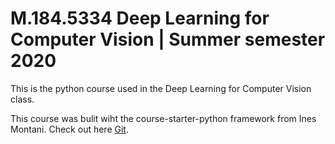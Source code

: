 # M.184.5334 Deep Learning for Computer Vision | Summer semester 2020 

This is the python course used in the Deep Learning for Computer Vision class.

This course was bulit wiht the course-starter-python framework from Ines Montani. Check out here [Git](https://github.com/ines/course-starter-python).